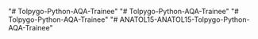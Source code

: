 "# Tolpygo-Python-AQA-Trainee" 
"# Tolpygo-Python-AQA-Trainee" 
"# Tolpygo-Python-AQA-Trainee" 
"# ANATOL15-ANATOL15-Tolpygo-Python-AQA-Trainee" 
